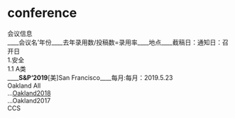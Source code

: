 # conference
会议信息  
____会议名’年份____去年录用数/投稿数=录用率____地点____截稿日：通知日：召开日  
1.安全  
1.1 A类  
________S&P‘2019____[美]San Francisco____每月:每月：2019.5.23  
Oakland All  
...[Oakland2018](Okaland2018)  
...Oakland2017  
CCS  
